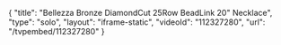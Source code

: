 {
    "title": "Bellezza Bronze DiamondCut 25Row BeadLink 20\" Necklace",
    "type": "solo",
    "layout": "iframe-static",
    "videoId": "112327280",
    "url": "\/tvpembed\/112327280"
}